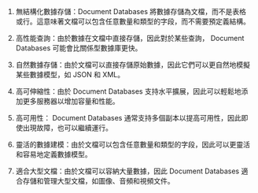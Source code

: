 

1. 無結構化數據存儲：Document Databases 將數據存儲為文檔，而不是表格或行。這意味著文檔可以包含任意數量和類型的字段，而不需要預定義結構。

2. 高性能查詢：由於數據在文檔中直接存儲，因此對於某些查詢， Document Databases 可能會比關係型數據庫更快。

3. 自然數據存儲：由於文檔可以直接存儲原始數據，因此它們可以更自然地模擬某些數據模型，如 JSON 和 XML。

4. 高可伸縮性：由於 Document Databases 支持水平擴展，因此可以輕鬆地添加更多服務器以增加容量和性能。

5. 高可用性： Document Databases 通常支持多個副本以提高可用性，因此即使出現故障，也可以繼續運行。

6. 靈活的數據建模：由於文檔可以包含任意數量和類型的字段，因此可以更靈活和容易地定義數據模型。

7. 適合大型文檔：由於文檔可以容納大量數據，因此 Document Databases 適合存儲和管理大型文檔，如圖像、音頻和視頻文件。